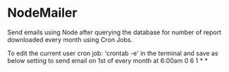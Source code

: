 # NodeMailer
Send emails using Node after querying the database for number of report downloaded every month using Cron Jobs.

To edit the current user cron job:  'crontab -e' in the terminal
and save as below setting to send email on 1st of every month at 6:00am
0 6 1 * * 
